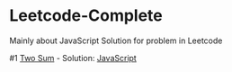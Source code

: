 # Leetcode-Complete
Mainly about JavaScript Solution for problem in Leetcode

#1 [Two Sum](https://leetcode.com/problems/two-sum/) - Solution: [JavaScript](https://github.com/zry656565/Leetcode-Complete/blob/master/code/js/two_sum.js)
